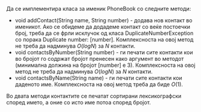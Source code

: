 Да се имплементира класа за именик PhoneBook со следните методи:

* void addContact(String name, String number) - додава нов контакт во именикот. Ако се обидеме да додадеме контакт со веќе постоечки број, треба да се фрли исклучок од класа DuplicateNumberException со порака Duplicate number: [number]. Комплексноста на овој метод не треба да надминува $O(log N)$ за $N$ контакти.
* void contactsByNumber(String number) - ги печати сите контакти кои во бројот го содржат бројот пренесен како аргумент во методот (минимална должина на бројот [number] е 3). Комплексноста на овој метод не треба да надминува $O(log N)$ за $N$ контакти.
* void contactsByName(String name) - ги печати сите контакти кои даденото име. Комплексноста на овој метод треба да биде $O(1)$.

Во двата методи контактите се печатат сортирани лексикографски според името, а оние со исто име потоа според бројот.